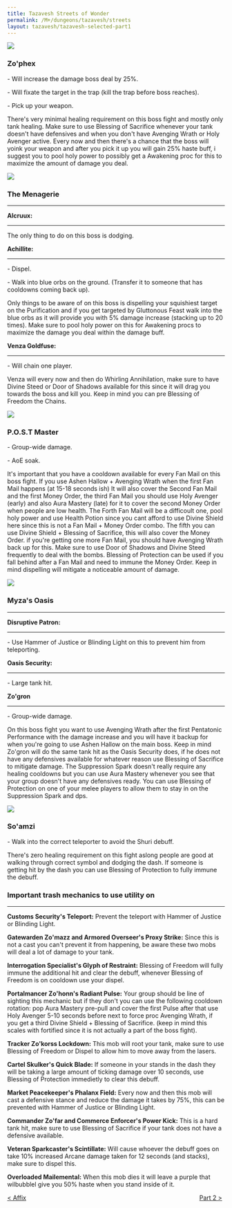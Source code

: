 ```yaml
---
title: Tazavesh Streets of Wonder
permalink: /M+/dungeons/tazavesh/streets
layout: tazavesh/tazavesh-selected-part1
---
```


<a>
    <img src="/assets/img/dungeons/zophex.png" class="dungeon_boss"/>
</a>

### Zo'phex

<a class="external" href="https://www.wowhead.com/spell=348128/fully-armed" target="_blank" rel="noopener noreferrer" data-wowhead="spell=348128" data-wh-icon-size="small"></a> - Will increase the damage boss deal by 25%.

<a class="external" href="https://www.wowhead.com/spell=348350/interrogation" target="_blank" rel="noopener noreferrer" data-wowhead="spell=348350" data-wh-icon-size="small"></a> - Will fixate the target in the trap (kill the trap before boss reaches). 

<a class="external" href="https://www.wowhead.com/spell=345770/impound-contraband" target="_blank" rel="noopener noreferrer" data-wowhead="spell=345770" data-wh-icon-size="small"></a> - Pick up your weapon.

There's very minimal healing requirement on this boss fight and mostly only tank healing. Make sure to use Blessing of Sacrifice whenever your tank doesn't have defensives and when you don't have Avenging Wrath or Holy Avenger active. Every now and then there's a chance that the boss will yoink your weapon and after you pick it up you will gain 25% haste buff, i suggest you to pool holy power to possibly get a Awakening proc for this to maximize the amount of damage you deal.

<a>
    <img src="/assets/img/dungeons/menagerie.png" class="dungeon_boss"/>
</a>

### The Menagerie
---

**Alcruux:**

---
The only thing to do on this boss is dodging.

**Achillite:**

---
<a class="external" href="https://www.wowhead.com/spell=349954/purification-protocol" target="_blank" rel="noopener noreferrer" data-wowhead="spell=349954" data-wh-icon-size="small"></a> - Dispel.

<a class="external" href="https://www.wowhead.com/spell=345770/impound-contraband" target="_blank" rel="noopener noreferrer" data-wowhead="spell=345770" data-wh-icon-size="small"></a> - Walk into blue orbs on the ground. (Transfer it to someone that has cooldowns coming back up).

Only things to be aware of on this boss is dispelling your squishiest target on the Purification and if you get targeted by Gluttonous Feast walk into the blue orbs as it will provide you with 5% damage increase (stacking up to 20 times). Make sure to pool holy power on this for Awakening procs to maximize the damage you deal within the damage buff.

**Venza Goldfuse:**

---
<a class="external" href="https://www.wowhead.com/spell=350101/chains-of-damnation" target="_blank" rel="noopener noreferrer" data-wowhead="spell=350101" data-wh-icon-size="small"></a> - Will chain one player.

Venza will every now and then do Whirling Annihilation, make sure to have Divine Steed or Door of Shadows available for this since it will drag you towards the boss and kill you. Keep in mind you can pre Blessing of Freedom the Chains.

<a>
    <img src="/assets/img/dungeons/postmaster.png" class="dungeon_boss"/>
</a>

### P.O.S.T Master

<a class="external" href="https://www.wowhead.com/spell=346742/fan-mail" target="_blank" rel="noopener noreferrer" data-wowhead="spell=346742" data-wh-icon-size="small"></a> - Group-wide damage.

<a class="external" href="https://www.wowhead.com/spell=346962/money-order" target="_blank" rel="noopener noreferrer" data-wowhead="spell=346962" data-wh-icon-size="small"></a> - AoE soak.

It's important that you have a cooldown available for every Fan Mail on this boss fight. If you use Ashen Hallow + Avenging Wrath when the first Fan Mail happens (at 15-18 seconds ish) It will also cover the Second Fan Mail and the first Money Order, the third Fan Mail you should use Holy Avenger (early) and also Aura Mastery (late) for it to cover the second Money Order when people are low health. The Forth Fan Mail will be a difficoult one, pool holy power and use Health Potion since you cant afford to use Divine Shield here since this is not a Fan Mail + Money Order combo. The fifth you can use Divine Shield + Blessing of Sacrifice, this will also cover the Money Order. if you're getting one more Fan Mail, you should have Avenging Wrath back up for this. Make sure to use Door of Shadows and Divine Steed frequently to deal with the bombs. Blessing of Protection can be used if you fall behind after a Fan Mail and need to immune the Money Order. Keep in mind dispelling will mitigate a noticeable amount of damage.

<a>
    <img src="/assets/img/dungeons/zogron.png" class="dungeon_boss"/>
</a>

### Myza's Oasis
---

**Disruptive Patron:** 

---

<a class="external" href="https://www.wowhead.com/spell=353783/teleport" target="_blank" rel="noopener noreferrer" data-wowhead="spell=353783" data-wh-icon-size="small"></a> - Use Hammer of Justice or Blinding Light on this to prevent him from teleporting.

**Oasis Security:**

---

<a class="external" href="https://www.wowhead.com/spell=350916/security-slam" target="_blank" rel="noopener noreferrer" data-wowhead="spell=350916" data-wh-icon-size="small"></a> - Large tank hit.

**Zo'gron**

---

<a class="external" href="https://www.wowhead.com/spell=355438/suppression-spark" target="_blank" rel="noopener noreferrer" data-wowhead="spell=355438" data-wh-icon-size="small"></a> - Group-wide damage.

On this boss fight you want to use Avenging Wrath after the first Pentatonic Performance with the damage increase and you will have it backup for when you're going to use Ashen Hallow on the main boss. Keep in mind Zo'gron will do the same tank hit as the Oasis Security does, if he does not have any defensives available for whatever reason use Blessing of Sacrifice to mitigate damage. The Suppression Spark doesn't really require any healing cooldowns but you can use Aura Mastery whenever you see that your group doesn't have any defensives ready. You can use Blessing of Protection on one of your melee players to allow them to stay in on the Suppression Spark and dps.



<a>
    <img src="/assets/img/dungeons/soamzi.png" class="dungeon_boss"/>
</a>

### So'amzi

<a class="external" href="https://www.wowhead.com/spell=347392/deploy-relocators" target="_blank" rel="noopener noreferrer" data-wowhead="spell=347392" data-wh-icon-size="small"></a> - Walk into the correct teleporter to avoid the Shuri debuff.

There's zero healing requirement on this fight aslong people are good at walking through correct symbol and dodging the dash. If someone is getting hit by the dash you can use Blessing of Protection to fully immune the debuff.

### Important trash mechanics to use utility on

---
**Customs Security's Teleport:** Prevent the teleport with Hammer of Justice or Blinding Light.

**Gatewarden Zo'mazz and Armored Overseer's Proxy Strike:** Since this is not a cast you can't prevent it from happening, be aware these two mobs will deal a lot of damage to your tank.

**Interrogation Specialist's Glyph of Restraint:** Blessing of Freedom will fully immune the additional hit and clear the debuff, whenever Blessing of Freedom is on cooldown use your dispel.

**Portalmancer Zo'honn's Radiant Pulse:** Your group should be line of sighting this mechanic but if they don't you can use the following cooldown rotation: pop Aura Mastery pre-pull and cover the first Pulse after that use Holy Avenger 5-10 seconds before next to force proc Avenging Wrath, if you get a third Divine Shield + Blessing of Sacrifice. (keep in mind this scales with fortified since it is not actually a part of the boss fight). 

**Tracker Zo'korss Lockdown:** This mob will root your tank, make sure to use Blessing of Freedom or Dispel to allow him to move away from the lasers.

**Cartel Skulker's Quick Blade:** If someone in your stands in the dash they will be taking a large amount of ticking damage over 10 seconds, use Blessing of Protection immedietly to clear this debuff.

**Market Peacekeeper's Phalanx Field:** Every now and then this mob will cast a defensive stance and reduce the damage it takes by 75%, this can be prevented with Hammer of Justice or Blinding Light.

**Commander Zo'far and Commerce Enforcer's Power Kick:** This is a hard tank hit, make sure to use Blessing of Sacrifice if your tank does not have a defensive available.

**Veteran Sparkcaster's Scintillate:** Will cause whoever the debuff goes on take 10% increased Arcane damage taken for 12 seconds (and stacks), make sure to dispel this.

**Overloaded Mailemental:** When this mob dies it will leave a purple  that wilbubblel give you 50% haste when you stand inside of it.


<div>
    <div style="text-align:left;display: inline-block;width: 49%;">
        <a href="/M+/dungeons/affixes">
            < Affix
        </a>
    </div>
    <div style="text-align:right;display: inline-block;width: 49%;">
        <a href="/M+/dungeons/tazavesh/gambit">
            Part 2 >
        </a>
    </div>
</div>
